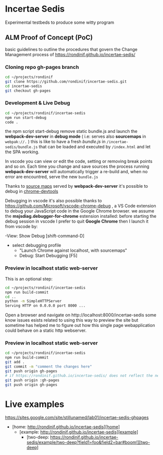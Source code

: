 # Incertae Sedis
Experimental testbeds to produce some witty program

## ALM Proof of Concept (PoC)
basic guidelines to outline the procedures that govern the Change Management process of 
https://rondinif.github.io/incertae-sedis/ 

### Cloning repo **gh-pages** branch 
``` bash
cd ~/projects/rondinif
git clone https://github.com/rondinif/incertae-sedis.git
cd incertae-sedis
git checkout gh-pages
```

### Development & Live Debug 
``` bash 
cd ~/projects/rondinif/incertae-sedis
npm run start-debug
code .
``` 
the npm script start-debug remove static bundle.js and 
launch the **webpack-dev-server** in **debug mode** ( i.e: serves also **sourcemaps** in ```webpak://.``` )
this is like to have a fresh *bundle.js* in ```/incertae-sedis/bundle.js``` that can be loaded and executed by ```/index.html```
and let the SPA working.

In vscode you can view or edit the code, setting or removing break points and so on.
Each time you change and save sources the process running **webpack-dev-server** will automatically 
trigger a re-build and, when no error are encountred, serve the new ```bundle.js```    

Thanks to [source maps](https://developers.google.com/web/tools/chrome-devtools/javascript/source-maps) 
served by **webpack-dev-server** 
it's possible to debug in [chrome-devtools](https://developers.google.com/web/tools/chrome-devtools/)

Debugging in vscode it's also possible thanks to https://github.com/Microsoft/vscode-chrome-debug , 
a VS Code extension to debug your JavaScript code in the Google Chrome browser. 
we assume the **msjsdiag.debugger-for-chrome** estension installed: 
before starting the debug session in vscode I prefer to quit **Google Chrome**  then I launch it from vscode by:  

-View: Show Debug [shift-command-D]
- select debugging profile 
    - "Launch Chrome against localhost, with sourcemaps"
    - Debug: Start Debugging [F5]

### Preview in localhost static web-server  
This is an optional step: 

``` bash 
cd ~/projects/rondinif/incertae-sedis
npm run build-commit
cd ..
python -m SimpleHTTPServer
Serving HTTP on 0.0.0.0 port 8000 ...
```
Open a browser and navigate on http://localhost:8000/incertae-sedis
some know issues esists related to using this way to preview the site
but sometime has helped me to figure out how this single page webapplication 
could behave on a static http webserver. 

### Preview in localhost static web-server  
``` bash
cd ~/projects/rondinif/incertae-sedis
npm run build-commit
git add . 
git commit -m "comment the changes here"
git push origin gh-pages
# if https://rondinif.github.io/incertae-sedis/ does not reflect the new changes: 
git push origin :gh-pages
git push origin gh-pages
```

# Live examples
https://sites.google.com/site/stillunamed/lab01/incertae-sedis-ghpages
- [home: http://rondinif.github.io/incertae-sedis][home]
    - [example: http://rondinif.github.io/incertae-sedis][example]  
        - [two-deep: https://rondinif.github.io/incertae-sedis/example/two-deep?field1=foo&field2=bar#boom!][two-deep]  

<!--  http://username.github.io/repository. -->
[home]: http://rondinif.github.io/incertae-sedis
[example]: https://rondinif.github.io/incertae-sedis/example
[two-deep]: https://rondinif.github.io/incertae-sedis/example/two-deep?field1=foo&field2=bar#boom!

